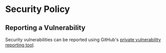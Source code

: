 # Security Policy

## Reporting a Vulnerability

Security vulnerabilities can be reported using GitHub's [private vulnerability reporting tool](https://github.com/certbot/josepy/security/advisories/new).

